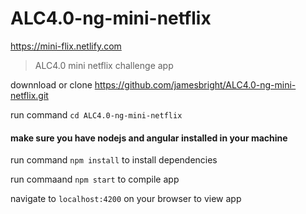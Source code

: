 # ALC4.0-ng-mini-netflix

https://mini-flix.netlify.com

> ALC4.0 mini netflix challenge app

downnload or clone https://github.com/jamesbright/ALC4.0-ng-mini-netflix.git

run command `cd ALC4.0-ng-mini-netflix`

#### make sure you have nodejs and angular installed in your machine

run command `npm install` to install dependencies

run commaand `npm start` to compile app

navigate to `localhost:4200` on your browser to view app
